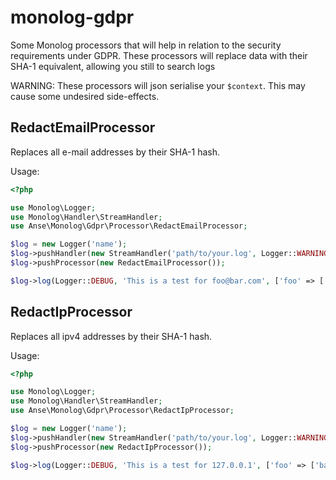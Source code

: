 # monolog-gdpr
Some Monolog processors that will help in relation to the security requirements under GDPR.
These processors will replace data with their SHA-1 equivalent, allowing you still to search 
logs

WARNING: These processors will json serialise your `$context`. This may cause some undesired side-effects.

## RedactEmailProcessor
Replaces all e-mail addresses by their SHA-1 hash.

Usage:

```PHP
<?php

use Monolog\Logger;
use Monolog\Handler\StreamHandler;
use Anse\Monolog\Gdpr\Processor\RedactEmailProcessor;

$log = new Logger('name');
$log->pushHandler(new StreamHandler('path/to/your.log', Logger::WARNING));
$log->pushProcessor(new RedactEmailProcessor());

$log->log(Logger::DEBUG, 'This is a test for foo@bar.com', ['foo' => ['bar' => 'foo@bar.com']]);
```

## RedactIpProcessor
Replaces all ipv4 addresses by their SHA-1 hash.

Usage:

```PHP
<?php

use Monolog\Logger;
use Monolog\Handler\StreamHandler;
use Anse\Monolog\Gdpr\Processor\RedactIpProcessor;

$log = new Logger('name');
$log->pushHandler(new StreamHandler('path/to/your.log', Logger::WARNING));
$log->pushProcessor(new RedactIpProcessor());

$log->log(Logger::DEBUG, 'This is a test for 127.0.0.1', ['foo' => ['bar' => '127.0.0.1']]);
```
